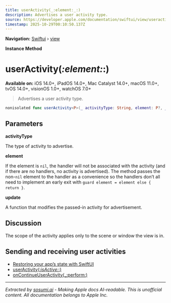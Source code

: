 ```yaml
---
title: userActivity(_:element:_:)
description: Advertises a user activity type.
source: https://developer.apple.com/documentation/swiftui/view/useractivity(_:element:_:)
timestamp: 2025-10-29T00:10:50.137Z
---
```


**Navigation:** [Swiftui](/documentation/swiftui) › [view](/documentation/swiftui/view)

**Instance Method**

# userActivity(_:element:_:)

**Available on:** iOS 14.0+, iPadOS 14.0+, Mac Catalyst 14.0+, macOS 11.0+, tvOS 14.0+, visionOS 1.0+, watchOS 7.0+

> Advertises a user activity type.

```swift
nonisolated func userActivity<P>(_ activityType: String, element: P?, _ update: @escaping (P, NSUserActivity) -> ()) -> some View
```

## Parameters

**activityType**

The type of activity to advertise.



**element**

If the element is `nil`, the handler will not be associated with the activity (and if there are no handlers, no activity is advertised). The method passes the non-`nil` element to the handler as a convenience so the handlers don’t all need to implement an early exit with `guard element = element else { return }`.



**update**

A function that modifies the passed-in activity for advertisement.



## Discussion

The scope of the activity applies only to the scene or window the view is in.

## Sending and receiving user activities

- [Restoring your app’s state with SwiftUI](/documentation/swiftui/restoring-your-app-s-state-with-swiftui)
- [userActivity(_:isActive:_:)](/documentation/swiftui/view/useractivity(_:isactive:_:))
- [onContinueUserActivity(_:perform:)](/documentation/swiftui/view/oncontinueuseractivity(_:perform:))

---

*Extracted by [sosumi.ai](https://sosumi.ai) - Making Apple docs AI-readable.*
*This is unofficial content. All documentation belongs to Apple Inc.*
